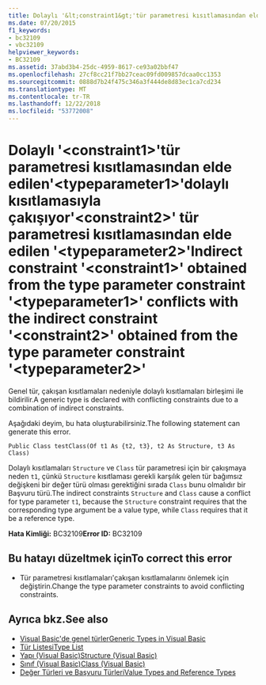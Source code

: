 ```yaml
---
title: Dolaylı '&lt;constraint1&gt;'tür parametresi kısıtlamasından elde edilen'&lt;typeparameter1&gt;'dolaylı kısıtlamasıyla çakışıyor'&lt;constraint2&gt;' tür parametresi kısıtlamasından elde edilen '&lt;typeparameter2&gt;'
ms.date: 07/20/2015
f1_keywords:
- bc32109
- vbc32109
helpviewer_keywords:
- BC32109
ms.assetid: 37abd3b4-25dc-4959-8617-ce93a02bbf47
ms.openlocfilehash: 27cf8cc21f7bb27ceac09fd009857dcaa0cc1353
ms.sourcegitcommit: 0888d7b24f475c346a3f444de8d83ec1ca7cd234
ms.translationtype: MT
ms.contentlocale: tr-TR
ms.lasthandoff: 12/22/2018
ms.locfileid: "53772008"
---
```

# <a name="indirect-constraint-ltconstraint1gt-obtained-from-the-type-parameter-constraint-lttypeparameter1gt-conflicts-with-the-indirect-constraint-ltconstraint2gt-obtained-from-the-type-parameter-constraint-lttypeparameter2gt"></a><span data-ttu-id="2d9d4-102">Dolaylı '&lt;constraint1&gt;'tür parametresi kısıtlamasından elde edilen'&lt;typeparameter1&gt;'dolaylı kısıtlamasıyla çakışıyor'&lt;constraint2&gt;' tür parametresi kısıtlamasından elde edilen '&lt;typeparameter2&gt;'</span><span class="sxs-lookup"><span data-stu-id="2d9d4-102">Indirect constraint '&lt;constraint1&gt;' obtained from the type parameter constraint '&lt;typeparameter1&gt;' conflicts with the indirect constraint '&lt;constraint2&gt;' obtained from the type parameter constraint '&lt;typeparameter2&gt;'</span></span>
<span data-ttu-id="2d9d4-103">Genel tür, çakışan kısıtlamaları nedeniyle dolaylı kısıtlamaları birleşimi ile bildirilir.</span><span class="sxs-lookup"><span data-stu-id="2d9d4-103">A generic type is declared with conflicting constraints due to a combination of indirect constraints.</span></span>  
  
 <span data-ttu-id="2d9d4-104">Aşağıdaki deyim, bu hata oluşturabilirsiniz.</span><span class="sxs-lookup"><span data-stu-id="2d9d4-104">The following statement can generate this error.</span></span>  
  
```  
Public Class testClass(Of t1 As {t2, t3}, t2 As Structure, t3 As Class)  
```  
  
 <span data-ttu-id="2d9d4-105">Dolaylı kısıtlamaları `Structure` ve `Class` tür parametresi için bir çakışmaya neden `t1`, çünkü `Structure` kısıtlaması gerekli karşılık gelen tür bağımsız değişkeni bir değer türü olması gerektiğini sırada `Class` bunu olmalıdır bir Başvuru türü.</span><span class="sxs-lookup"><span data-stu-id="2d9d4-105">The indirect constraints `Structure` and `Class` cause a conflict for type parameter `t1`, because the `Structure` constraint requires that the corresponding type argument be a value type, while `Class` requires that it be a reference type.</span></span>  
  
 <span data-ttu-id="2d9d4-106">**Hata Kimliği:** BC32109</span><span class="sxs-lookup"><span data-stu-id="2d9d4-106">**Error ID:** BC32109</span></span>  
  
## <a name="to-correct-this-error"></a><span data-ttu-id="2d9d4-107">Bu hatayı düzeltmek için</span><span class="sxs-lookup"><span data-stu-id="2d9d4-107">To correct this error</span></span>  
  
-   <span data-ttu-id="2d9d4-108">Tür parametresi kısıtlamaları'çakışan kısıtlamalarını önlemek için değiştirin.</span><span class="sxs-lookup"><span data-stu-id="2d9d4-108">Change the type parameter constraints to avoid conflicting constraints.</span></span>  
  
## <a name="see-also"></a><span data-ttu-id="2d9d4-109">Ayrıca bkz.</span><span class="sxs-lookup"><span data-stu-id="2d9d4-109">See also</span></span>

- [<span data-ttu-id="2d9d4-110">Visual Basic'de genel türler</span><span class="sxs-lookup"><span data-stu-id="2d9d4-110">Generic Types in Visual Basic</span></span>](../../visual-basic/programming-guide/language-features/data-types/generic-types.md)  
- [<span data-ttu-id="2d9d4-111">Tür Listesi</span><span class="sxs-lookup"><span data-stu-id="2d9d4-111">Type List</span></span>](../../visual-basic/language-reference/statements/type-list.md)  
- [<span data-ttu-id="2d9d4-112">Yapı (Visual Basic)</span><span class="sxs-lookup"><span data-stu-id="2d9d4-112">Structure (Visual Basic)</span></span>](../../visual-basic/language-reference/statements/structure-statement.md)  
- [<span data-ttu-id="2d9d4-113">Sınıf (Visual Basic)</span><span class="sxs-lookup"><span data-stu-id="2d9d4-113">Class (Visual Basic)</span></span>](../../visual-basic/language-reference/statements/class-statement.md)  
- [<span data-ttu-id="2d9d4-114">Değer Türleri ve Başvuru Türleri</span><span class="sxs-lookup"><span data-stu-id="2d9d4-114">Value Types and Reference Types</span></span>](../../visual-basic/programming-guide/language-features/data-types/value-types-and-reference-types.md)
